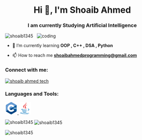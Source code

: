 <h1 align="center">Hi 👋, I'm Shoaib Ahmed</h1>
<h3 align="center">I am currently Studying Artificial Intelligence</h3>

<img  align="right" alt="coding" width="400" src="https://user-images.githubusercontent.com/55389276/140866485-8fb1c876-9a8f-4d6a-98dc-08c4981eaf70.gif">

<p align="left"> <img src="https://komarev.com/ghpvc/?username=shoaib1345&label=Profile%20views&color=0e75b6&style=flat" alt="shoaib1345" /> </p>

- 🌱 I’m currently learning **OOP , C++ , DSA , Python**

- 📫 How to reach me **shoaibahmedprogramming@gmail.com**

<h3 align="left">Connect with me:</h3>
<p align="left">
<a href="https://linkedin.com/in/shoaib ahmed tech" target="blank"><img align="center" src="https://raw.githubusercontent.com/rahuldkjain/github-profile-readme-generator/master/src/images/icons/Social/linked-in-alt.svg" alt="shoaib ahmed tech" height="30" width="40" /></a>
</p>

<h3 align="left">Languages and Tools:</h3>
<p align="left"> <a href="https://www.w3schools.com/cpp/" target="_blank" rel="noreferrer"> <img src="https://raw.githubusercontent.com/devicons/devicon/master/icons/cplusplus/cplusplus-original.svg" alt="cplusplus" width="40" height="40"/> </a> <a href="https://www.java.com" target="_blank" rel="noreferrer"> <img src="https://raw.githubusercontent.com/devicons/devicon/master/icons/java/java-original.svg" alt="java" width="40" height="40"/> </a> </p>

<p><img align="left" src="https://github-readme-stats.vercel.app/api/top-langs?username=shoaib1345&show_icons=true&locale=en&layout=compact" alt="shoaib1345" /></p>

<p>&nbsp;<img align="center" src="https://github-readme-stats.vercel.app/api?username=shoaib1345&show_icons=true&locale=en" alt="shoaib1345" /></p>

<p><img align="center" src="https://github-readme-streak-stats.herokuapp.com/?user=shoaib1345&" alt="shoaib1345" /></p>
